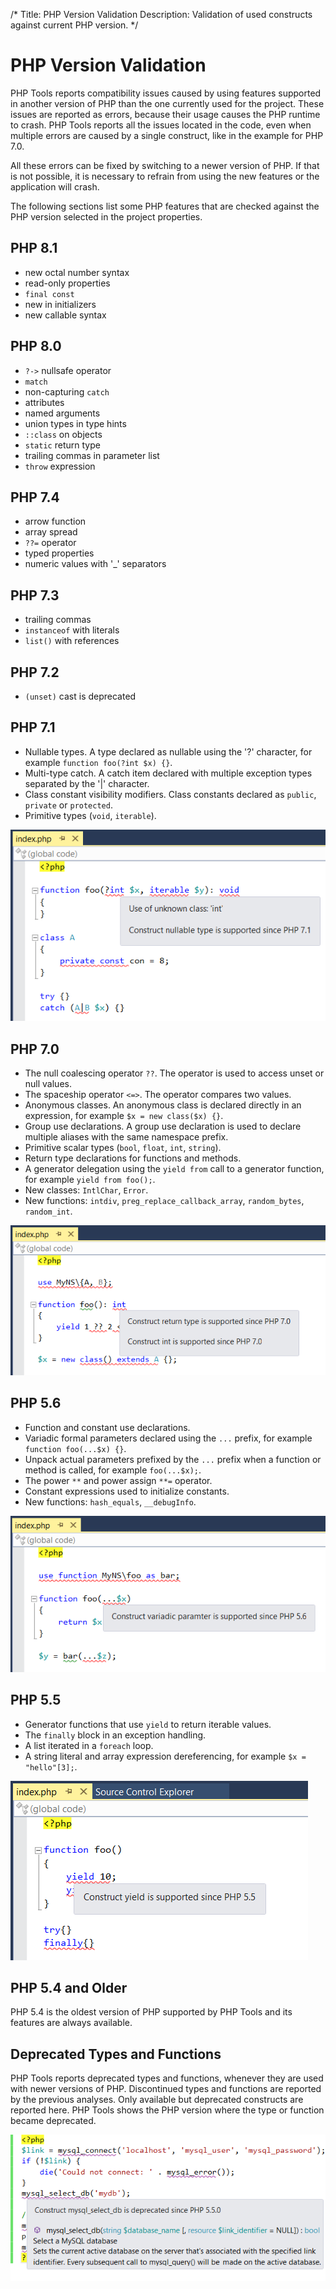 ﻿/*
Title: PHP Version Validation
Description: Validation of used constructs against current PHP version.
*/

# PHP Version Validation

PHP Tools reports compatibility issues caused by using features supported in another version of PHP than the one currently used for the project.
These issues are reported as errors, because their usage causes the PHP runtime to crash. 
PHP Tools reports all the issues located in the code, even when multiple errors are caused by a single construct, like in the example for PHP 7.0.

All these errors can be fixed by switching to a newer version of PHP. If that is not possible, it is necessary to refrain from using the new features or the application will crash.

The following sections list some PHP features that are checked against the PHP version selected in the project properties.

## PHP 8.1
- new octal number syntax
- read-only properties
- `final const`
- new in initializers
- new callable syntax

## PHP 8.0
- `?->` nullsafe operator
- `match`
- non-capturing `catch`
- attributes
- named arguments
- union types in type hints
- `::class` on objects
- `static` return type
- trailing commas in parameter list
- `throw` expression

## PHP 7.4
- arrow function
- array spread
- `??=` operator
- typed properties
- numeric values with '_' separators

## PHP 7.3
- trailing commas
- `instanceof` with literals
- `list()` with references

## PHP 7.2
- `(unset)` cast is deprecated

## PHP 7.1
- Nullable types. A type declared as nullable using the '?' character, for example `function foo(?int $x) {}`.
- Multi-type catch. A catch item declared with multiple exception types separated by the '|' character.
- Class constant visibility modifiers. Class constants declared as `public`, `private` or `protected`.
- Primitive types (`void`, `iterable`).

![PHP 7.1 compatibility](imgs/php-71-compatibility.png)

## PHP 7.0
- The null coalescing operator `??`. The operator is used to access unset or null values.
- The spaceship operator `<=>`. The operator compares two values.
- Anonymous classes. An anonymous class is declared directly in an expression, for example `$x = new class($x) {}`.
- Group use declarations. A group use declaration is used to declare multiple aliases with the same namespace prefix.
- Primitive scalar types (`bool`, `float`, `int`, `string`).
- Return type declarations for functions and methods.
- A generator delegation using the `yield from` call to a generator function, for example `yield from foo();`.
- New classes: `IntlChar`, `Error`.
- New functions: `intdiv`, `preg_replace_callback_array`, `random_bytes`, `random_int`.

![PHP 7.0 compatibility](imgs/php-70-compatibility.png)

## PHP 5.6
- Function and constant use declarations.
- Variadic formal parameters declared using the `...` prefix, for example `function foo(...$x) {}`.
- Unpack actual parameters prefixed by the `...` prefix when a function or method is called, for example `foo(...$x);`.
- The power `**` and power assign `**=` operator.
- Constant expressions used to initialize constants.
- New functions: `hash_equals`, `__debugInfo`.

![PHP 5.6 compatibility](imgs/php-56-compatibility.png)

## PHP 5.5
- Generator functions that use `yield` to return iterable values.
- The `finally` block in an exception handling.
- A list iterated in a `foreach` loop.
- A string literal and array expression dereferencing, for example `$x = "hello"[3];`.

![PHP 5.5 compatibility](imgs/php-55-compatibility.png)

## PHP 5.4 and Older

PHP 5.4 is the oldest version of PHP supported by PHP Tools and its features are always available.

## Deprecated Types and Functions 

PHP Tools reports deprecated types and functions, whenever they are used with newer versions of PHP.
Discontinued types and functions are reported by the previous analyses. Only available but deprecated constructs are reported here.
PHP Tools shows the PHP version where the type or function became deprecated.

![Deprecated functions](imgs/deprecated.png)
